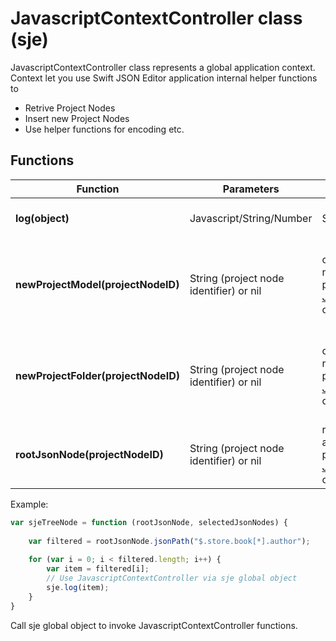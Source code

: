 # JavascriptContextController class (sje)

JavascriptContextController class represents a global application context. Context let you use Swift JSON Editor application internal helper functions to 

- Retrive Project Nodes
- Insert new Project Nodes
- Use helper functions for encoding etc.

## Functions
| Function | Parameters | Returns | Description |
| --- | --- | --- | --- |
| **log(object)** | Javascript/String/Number | String description | Use to print log information about provided objects |
| **newProjectModel(projectNodeID)** | String (project node identifier) or nil | creates and returns new child model project node as [JavascriptProjectNode](SwiftJSONEditor-JavascriptProjectNode.md) object | if you pass nil context will append to document root, if you pass projectNodeIdentifier, new child node will be appended. |
| **newProjectFolder(projectNodeID)** | String (project node identifier) or nil | creates and returns new child folder project node as [JavascriptProjectNode](SwiftJSONEditor-JavascriptProjectNode.md) object | if you pass nil context will append to document root, if you pass projectNodeIdentifier, new child node will be appended. |
| **rootJsonNode(projectNodeID)** | String (project node identifier) or nil | root JSON node associated with project node as [JavascriptJsonNode](SwiftJSONEditor-JavascriptJsonNode.md) object | returns root json node of project node |

Example:

```javascript
var sjeTreeNode = function (rootJsonNode, selectedJsonNodes) {
   
  	var filtered = rootJsonNode.jsonPath("$.store.book[*].author");
  
    for (var i = 0; i < filtered.length; i++) {
  		var item = filtered[i];
  		// Use JavascriptContextController via sje global object
      	sje.log(item);
	}
}

```

Call sje global object to invoke JavascriptContextController functions.
